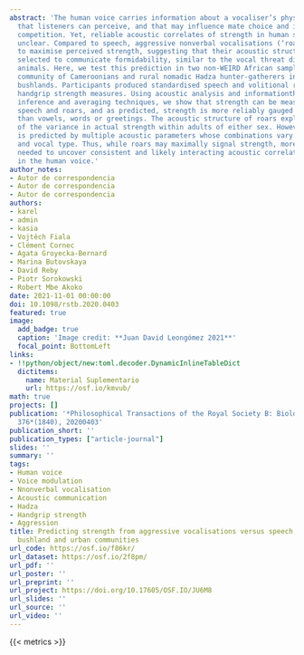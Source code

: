 ```yaml
---
abstract: 'The human voice carries information about a vocaliser’s physical strength
  that listeners can perceive, and that may influence mate choice and intrasexual
  competition. Yet, reliable acoustic correlates of strength in human speech remain
  unclear. Compared to speech, aggressive nonverbal vocalisations (‘roars’) may function
  to maximise perceived strength, suggesting that their acoustic structure has been
  selected to communicate formidability, similar to the vocal threat displays of other
  animals. Here, we test this prediction in two non-WEIRD African samples: an urban
  community of Cameroonians and rural nomadic Hadza hunter-gatherers in the Tanzanian
  bushlands. Participants produced standardised speech and volitional roars and provided
  handgrip strength measures. Using acoustic analysis and informationtheoretic multi-model
  inference and averaging techniques, we show that strength can be measured from both
  speech and roars, and as predicted, strength is more reliably gauged from roars
  than vowels, words or greetings. The acoustic structure of roars explains 40-70%
  of the variance in actual strength within adults of either sex. However, strength
  is predicted by multiple acoustic parameters whose combinations vary by sex, sample
  and vocal type. Thus, while roars may maximally signal strength, more research is
  needed to uncover consistent and likely interacting acoustic correlates of strength
  in the human voice.'
author_notes:
- Autor de correspondencia
- Autor de correspondencia
- Autor de correspondencia
authors:
- karel
- admin
- kasia
- Vojtěch Fiala
- Clément Cornec
- Agata Groyecka-Bernard
- Marina Butovskaya
- David Reby
- Piotr Sorokowski
- Robert Mbe Akoko
date: 2021-11-01 00:00:00
doi: 10.1098/rstb.2020.0403
featured: true
image:
  add_badge: true
  caption: 'Image credit: **Juan David Leongómez 2021**'
  focal_point: BottomLeft
links:
- !!python/object/new:toml.decoder.DynamicInlineTableDict
  dictitems:
    name: Material Suplementario
    url: https://osf.io/kmvub/
math: true
projects: []
publication: '*Philosophical Transactions of the Royal Society B: Biological Sciences,
  376*(1840), 20200403'
publication_short: ''
publication_types: ["article-journal"]
slides: ''
summary: ''
tags:
- Human voice
- Voice modulation
- Nnonverbal vocalisation
- Acoustic communication
- Hadza
- Handgrip strength
- Aggression
title: Predicting strength from aggressive vocalisations versus speech in African
  bushland and urban communities
url_code: https://osf.io/f86kr/
url_dataset: https://osf.io/2f8pm/
url_pdf: ''
url_poster: ''
url_preprint: ''
url_project: https://doi.org/10.17605/OSF.IO/JU6M8
url_slides: ''
url_source: ''
url_video: ''
---
```

{{< metrics >}}
